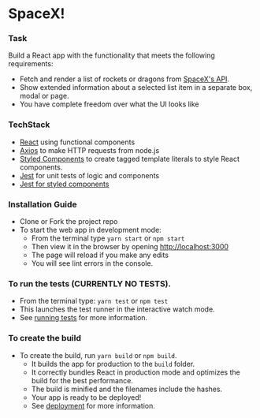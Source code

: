 # SpaceX!

### Task
Build a React app with the functionality that meets the following requirements:
* Fetch and render a list of rockets or dragons from [SpaceX's API](https://docs.spacexdata.com/).
* Show extended information about a selected list item in a separate box, modal or page.
* You have complete freedom over what the UI looks like

### TechStack 
- [React](https://github.com/facebook/create-react-app) using functional components
- [Axios](https://github.com/axios/axios) to make HTTP requests from node.js
- [Styled Components](https://styled-components.com) to create tagged template literals to style React components.
- [Jest](https://jestjs.io) for unit tests of logic and components
- [Jest for styled components](https://github.com/styled-components/jest-styled-components)

### Installation Guide 
- Clone or Fork the project repo
- To start the web app in development mode: 
  - From the terminal type `yarn start` or `npm start`
  - Then view it in the browser by opening [http://localhost:3000](http://localhost:3000)
  - The page will reload if you make any edits
  - You will see lint errors in the console. <br />
  
### To run the tests (CURRENTLY NO TESTS).
  - From the terminal type: `yarn test` or `npm test`
  - This launches the test runner in the interactive watch mode. 
  - See [running tests](https://facebook.github.io/create-react-app/docs/running-tests) for more information. <br />

### To create the build
- To create the build, run `yarn build` or `npm build`. 
  - It builds the app for production to the `build` folder. 
  - It correctly bundles React in production mode and optimizes the build for the best performance.
  - The build is minified and the filenames include the hashes.
  - Your app is ready to be deployed!
  - See [deployment](https://facebook.github.io/create-react-app/docs/deployment) for more information. <br />
